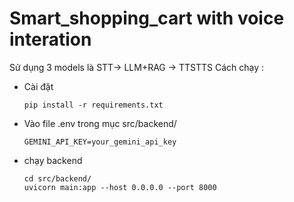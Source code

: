 ﻿# Smart_shopping_cart with voice interation
 Sử dụng 3 models là STT-> LLM+RAG -> TTSTTS
Cách chạy : 
+ Cài đặt 
   ```
   pip install -r requirements.txt
   ``` 
+ Vào file .env trong mục src/backend/ 
   ```
   GEMINI_API_KEY=your_gemini_api_key
   ```

+ chạy backend
   ```
   cd src/backend/
   uvicorn main:app --host 0.0.0.0 --port 8000
   ```
